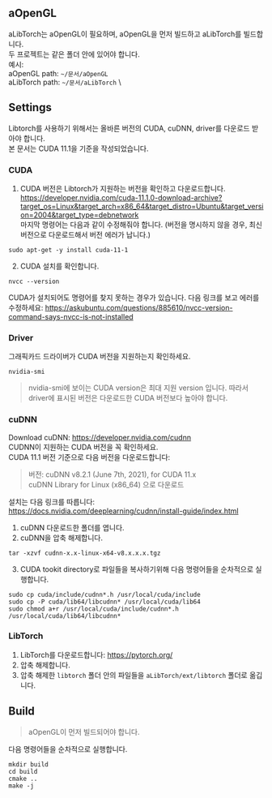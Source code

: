 ## aOpenGL
aLibTorch는 aOpenGL이 필요하며, aOpenGL을 먼저 빌드하고 aLibTorch를 빌드합니다. \
두 프로젝트는 같은 폴더 안에 있어야 합니다. \
예시: \
aOpenGL path: `~/문서/aOpenGL` \
aLibTorch path: `~/문서/aLibTorch` \

## Settings

Libtorch를 사용하기 위해서는 올바른 버전의 CUDA, cuDNN, driver를 다운로드 받아야 합니다. \
본 문서는 CUDA 11.1을 기준을 작성되었습니다.

### CUDA
1. CUDA 버전은 Libtorch가 지원하는 버전을 확인하고 다운로드합니다. \
https://developer.nvidia.com/cuda-11.1.0-download-archive?target_os=Linux&target_arch=x86_64&target_distro=Ubuntu&target_version=2004&target_type=debnetwork \
마지막 명령어는 다음과 같이 수정해줘야 합니다. (버전을 명시하지 않을 경우, 최신 버전으로 다운로드해서 버전 에러가 납니다.)
```
sudo apt-get -y install cuda-11-1
```

2. CUDA 설치를 확인합니다.
```
nvcc --version
```
CUDA가 설치되어도 명령어를 찾지 못하는 경우가 있습니다. 다음 링크를 보고 에러를 수정하세요:
https://askubuntu.com/questions/885610/nvcc-version-command-says-nvcc-is-not-installed

### Driver
그래픽카드 드라이버가 CUDA 버전을 지원하는지 확인하세요.
```
nvidia-smi
```
> nvidia-smi에 보이는 CUDA version은 최대 지원 version 입니다. 따라서 driver에 표시된 버전은 다운로드한 CUDA 버전보다 높아야 합니다.

### cuDNN
Download cuDNN: https://developer.nvidia.com/cudnn \
CUDNN이 지원하는 CUDA 버전을 꼭 확인하세요. \
CUDA 11.1 버전 기준으로 다음 버전을 다운로드합니다: 
> 버전: cuDNN v8.2.1 (June 7th, 2021), for CUDA 11.x \
> cuDNN Library for Linux (x86_64) 으로 다운로드

설치는 다음 링크를 따릅니다: https://docs.nvidia.com/deeplearning/cudnn/install-guide/index.html
1. cuDNN 다운로드한 폴더를 엽니다.
2. cuDNN을 압축 해제합니다.
```
tar -xzvf cudnn-x.x-linux-x64-v8.x.x.x.tgz
```
3. CUDA tookit directory로 파일들을 복사하기위해 다음 명령어들을 순차적으로 실행합니다.
```
sudo cp cuda/include/cudnn*.h /usr/local/cuda/include 
sudo cp -P cuda/lib64/libcudnn* /usr/local/cuda/lib64 
sudo chmod a+r /usr/local/cuda/include/cudnn*.h /usr/local/cuda/lib64/libcudnn*
```

### LibTorch
1. LibTorch를 다운로드합니다: https://pytorch.org/
2. 압축 해제합니다.
3. 압축 해제한 `libtorch` 폴더 안의 파일들을 `aLibTorch/ext/libtorch` 폴더로 옮깁니다.

## Build
> aOpenGL이 먼저 빌드되어야 합니다.
> 
다음 명령어들을 순차적으로 실행합니다.
```
mkdir build
cd build
cmake ..
make -j
```


